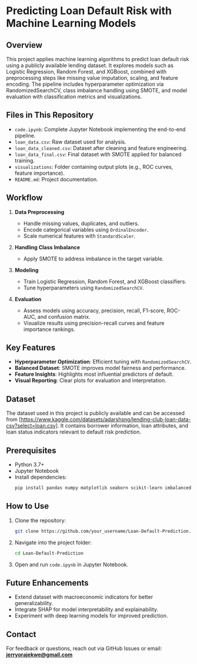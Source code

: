# Predicting Loan Default Risk with Machine Learning Models

## Overview

This project applies machine learning algorithms to predict loan default risk using a publicly available lending dataset. It explores models such as Logistic Regression, Random Forest, and XGBoost, combined with preprocessing steps like missing value imputation, scaling, and feature encoding. The pipeline includes hyperparameter optimization via RandomizedSearchCV, class imbalance handling using SMOTE, and model evaluation with classification metrics and visualizations.

## Files in This Repository

- `code.ipynb`: Complete Jupyter Notebook implementing the end-to-end pipeline.
- `loan_data.csv`: Raw dataset used for analysis.
- `loan_data_cleaned.csv`: Dataset after cleaning and feature engineering.
- `loan_data_final.csv`: Final dataset with SMOTE applied for balanced training.
- `visualizations`: Folder containing output plots (e.g., ROC curves, feature importance).
- `README.md`: Project documentation.

## Workflow

1. **Data Preprocessing**
   - Handle missing values, duplicates, and outliers.
   - Encode categorical variables using `OrdinalEncoder`.
   - Scale numerical features with `StandardScaler`.

2. **Handling Class Imbalance**
   - Apply SMOTE to address imbalance in the target variable.

3. **Modeling**
   - Train Logistic Regression, Random Forest, and XGBoost classifiers.
   - Tune hyperparameters using `RandomizedSearchCV`.

4. **Evaluation**
   - Assess models using accuracy, precision, recall, F1-score, ROC-AUC, and confusion matrix.
   - Visualize results using precision-recall curves and feature importance rankings.

## Key Features

- **Hyperparameter Optimization**: Efficient tuning with `RandomizedSearchCV`.
- **Balanced Dataset**: SMOTE improves model fairness and performance.
- **Feature Insights**: Highlights most influential predictors of default.
- **Visual Reporting**: Clear plots for evaluation and interpretation.

## Dataset

The dataset used in this project is publicly available and can be accessed from [https://www.kaggle.com/datasets/adarshsng/lending-club-loan-data-csv?select=loan.csv]. It contains borrower information, loan attributes, and loan status indicators relevant to default risk prediction.

## Prerequisites

- Python 3.7+
- Jupyter Notebook
- Install dependencies:
  ```bash
  pip install pandas numpy matplotlib seaborn scikit-learn imbalanced-learn xgboost
  ```

## How to Use

1. Clone the repository:
   ```bash
   git clone https://github.com/your_username/Loan-Default-Prediction.git
   ```
2. Navigate into the project folder:
   ```bash
   cd Loan-Default-Prediction
   ```
3. Open and run `code.ipynb` in Jupyter Notebook.

## Future Enhancements

- Extend dataset with macroeconomic indicators for better generalizability.
- Integrate SHAP for model interpretability and explainability.
- Experiment with deep learning models for improved prediction.

## Contact

For feedback or questions, reach out via GitHub Issues or email: **jerryorajekwe@gmail.com**
